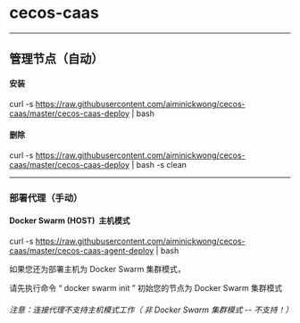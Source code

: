 # cecos-caas
----
## 管理节点（自动）

#### 安装
curl -s https://raw.githubusercontent.com/aiminickwong/cecos-caas/master/cecos-caas-deploy | bash
#### 删除
curl -s https://raw.githubusercontent.com/aiminickwong/cecos-caas/master/cecos-caas-deploy | bash -s clean

----
### 部署代理（手动）
#### Docker Swarm (HOST)  主机模式
curl -s https://raw.githubusercontent.com/aiminickwong/cecos-caas/master/cecos-caas-agent-deploy | bash

如果您还为部署主机为 Docker Swarm 集群模式，

请先执行命令 “ docker swarm init ” 初始您的节点为 Docker Swarm 集群模式

###### 注意：连接代理不支持主机模式工作（ 非 Docker Swarm 集群模式 -- 不支持！）

